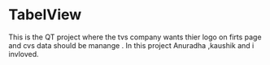 # TabelView
This is the QT project where the tvs company wants thier logo on firts page and cvs data should be manange .
In this project Anuradha ,kaushik and i invloved.

